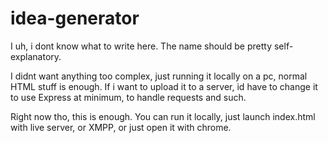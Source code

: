 # idea-generator
I uh, i dont know what to write here. The name should be pretty self-explanatory.

I didnt want anything too complex, just running it locally on a pc, normal HTML stuff is enough.
If i want to upload it to a server, id have to change it to use Express at minimum, to handle requests and such.

Right now tho, this is enough. You can run it locally, just launch index.html with live server, or XMPP, or just open it with chrome.
